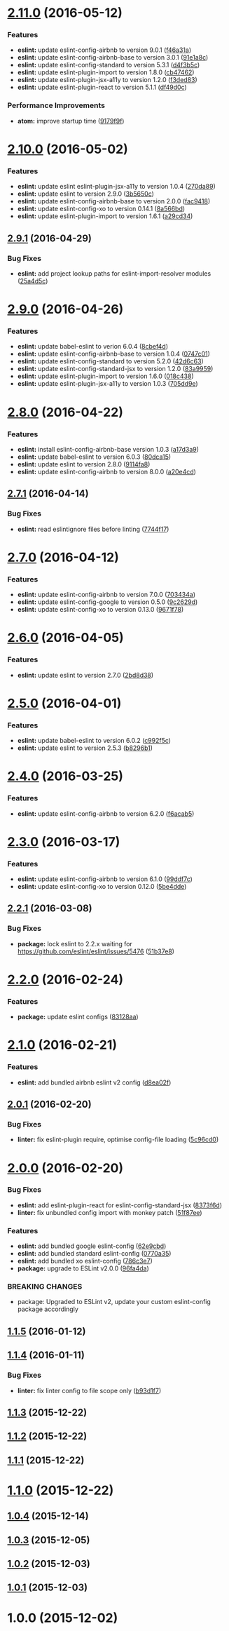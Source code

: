 <a name="2.11.0"></a>
# [2.11.0](https://github.com/Adezandee/fast-eslint/compare/v2.10.0...v2.11.0) (2016-05-12)


### Features

* **eslint:** update eslint-config-airbnb to version 9.0.1 ([f46a31a](https://github.com/Adezandee/fast-eslint/commit/f46a31a))
* **eslint:** update eslint-config-airbnb-base to version 3.0.1 ([91e1a8c](https://github.com/Adezandee/fast-eslint/commit/91e1a8c))
* **eslint:** update eslint-config-standard to version 5.3.1 ([d4f3b5c](https://github.com/Adezandee/fast-eslint/commit/d4f3b5c))
* **eslint:** update eslint-plugin-import to version 1.8.0 ([cb47462](https://github.com/Adezandee/fast-eslint/commit/cb47462))
* **eslint:** update eslint-plugin-jsx-a11y to version 1.2.0 ([f3ded83](https://github.com/Adezandee/fast-eslint/commit/f3ded83))
* **eslint:** update eslint-plugin-react to version 5.1.1 ([df49d0c](https://github.com/Adezandee/fast-eslint/commit/df49d0c))


### Performance Improvements

* **atom:** improve startup time ([9179f9f](https://github.com/Adezandee/fast-eslint/commit/9179f9f))



<a name="2.10.0"></a>
# [2.10.0](https://github.com/Adezandee/fast-eslint/compare/v2.9.1...v2.10.0) (2016-05-02)


### Features

* **eslint:** update eslint eslint-plugin-jsx-a11y to version 1.0.4 ([270da89](https://github.com/Adezandee/fast-eslint/commit/270da89))
* **eslint:** update eslint to version 2.9.0 ([3b5650c](https://github.com/Adezandee/fast-eslint/commit/3b5650c))
* **eslint:** update eslint-config-airbnb-base to version 2.0.0 ([fac9418](https://github.com/Adezandee/fast-eslint/commit/fac9418))
* **eslint:** update eslint-config-xo to version 0.14.1 ([8a566bd](https://github.com/Adezandee/fast-eslint/commit/8a566bd))
* **eslint:** update eslint-plugin-import to version 1.6.1 ([a29cd34](https://github.com/Adezandee/fast-eslint/commit/a29cd34))



<a name="2.9.1"></a>
## [2.9.1](https://github.com/Adezandee/fast-eslint/compare/v2.9.0...v2.9.1) (2016-04-29)


### Bug Fixes

* **eslint:** add project lookup paths for eslint-import-resolver modules ([25a4d5c](https://github.com/Adezandee/fast-eslint/commit/25a4d5c))



<a name="2.9.0"></a>
# [2.9.0](https://github.com/Adezandee/fast-eslint/compare/v2.8.0...v2.9.0) (2016-04-26)


### Features

* **eslint:** update babel-eslint to verion 6.0.4 ([8cbef4d](https://github.com/Adezandee/fast-eslint/commit/8cbef4d))
* **eslint:** update eslint-config-airbnb-base to version 1.0.4 ([0747c01](https://github.com/Adezandee/fast-eslint/commit/0747c01))
* **eslint:** update eslint-config-standard to version 5.2.0 ([42d6c63](https://github.com/Adezandee/fast-eslint/commit/42d6c63))
* **eslint:** update eslint-config-standard-jsx to version 1.2.0 ([83a9959](https://github.com/Adezandee/fast-eslint/commit/83a9959))
* **eslint:** update eslint-plugin-import to version 1.6.0 ([018c438](https://github.com/Adezandee/fast-eslint/commit/018c438))
* **eslint:** update eslint-plugin-jsx-a11y to version 1.0.3 ([705dd9e](https://github.com/Adezandee/fast-eslint/commit/705dd9e))



<a name="2.8.0"></a>
# [2.8.0](https://github.com/Adezandee/fast-eslint/compare/v2.7.1...v2.8.0) (2016-04-22)


### Features

* **eslint:** install eslint-config-airbnb-base version 1.0.3 ([a17d3a9](https://github.com/Adezandee/fast-eslint/commit/a17d3a9))
* **eslint:** update babel-eslint to version 6.0.3 ([80dca15](https://github.com/Adezandee/fast-eslint/commit/80dca15))
* **eslint:** update eslint to version 2.8.0 ([9114fa8](https://github.com/Adezandee/fast-eslint/commit/9114fa8))
* **eslint:** update eslint-config-airbnb to version 8.0.0 ([a20e4cd](https://github.com/Adezandee/fast-eslint/commit/a20e4cd))



<a name="2.7.1"></a>
## [2.7.1](https://github.com/Adezandee/fast-eslint/compare/v2.7.0...v2.7.1) (2016-04-14)


### Bug Fixes

* **eslint:** read eslintignore files before linting ([7744f17](https://github.com/Adezandee/fast-eslint/commit/7744f17))



<a name="2.7.0"></a>
# [2.7.0](https://github.com/Adezandee/fast-eslint/compare/v2.6.0...v2.7.0) (2016-04-12)


### Features

* **eslint:** update eslint-config-airbnb to version 7.0.0 ([703434a](https://github.com/Adezandee/fast-eslint/commit/703434a))
* **eslint:** update eslint-config-google to version 0.5.0 ([9c2629d](https://github.com/Adezandee/fast-eslint/commit/9c2629d))
* **eslint:** update eslint-config-xo to version 0.13.0 ([9671f78](https://github.com/Adezandee/fast-eslint/commit/9671f78))



<a name="2.6.0"></a>
# [2.6.0](https://github.com/Adezandee/fast-eslint/compare/v2.5.0...v2.6.0) (2016-04-05)


### Features

* **eslint:** update eslint to version 2.7.0 ([2bd8d38](https://github.com/Adezandee/fast-eslint/commit/2bd8d38))



<a name="2.5.0"></a>
# [2.5.0](https://github.com/Adezandee/fast-eslint/compare/v2.4.0...v2.5.0) (2016-04-01)


### Features

* **eslint:** update babel-eslint to version 6.0.2 ([c992f5c](https://github.com/Adezandee/fast-eslint/commit/c992f5c))
* **eslint:** update eslint to version 2.5.3 ([b8296b1](https://github.com/Adezandee/fast-eslint/commit/b8296b1))



<a name="2.4.0"></a>
# [2.4.0](https://github.com/Adezandee/fast-eslint/compare/v2.3.0...v2.4.0) (2016-03-25)


### Features

* **eslint:** update eslint-config-airbnb to version 6.2.0 ([f6acab5](https://github.com/Adezandee/fast-eslint/commit/f6acab5))



<a name="2.3.0"></a>
# [2.3.0](https://github.com/Adezandee/fast-eslint/compare/v2.2.1...v2.3.0) (2016-03-17)


### Features

* **eslint:** update eslint-config-airbnb to version 6.1.0 ([99ddf7c](https://github.com/Adezandee/fast-eslint/commit/99ddf7c))
* **eslint:** update eslint-config-xo to version 0.12.0 ([5be4dde](https://github.com/Adezandee/fast-eslint/commit/5be4dde))



<a name="2.2.1"></a>
## [2.2.1](https://github.com/Adezandee/fast-eslint/compare/v2.2.0...v2.2.1) (2016-03-08)


### Bug Fixes

* **package:** lock eslint to 2.2.x waiting for https://github.com/eslint/eslint/issues/5476 ([51b37e8](https://github.com/Adezandee/fast-eslint/commit/51b37e8))



<a name="2.2.0"></a>
# [2.2.0](https://github.com/Adezandee/fast-eslint/compare/v2.1.0...v2.2.0) (2016-02-24)


### Features

* **package:** update eslint configs ([83128aa](https://github.com/Adezandee/fast-eslint/commit/83128aa))



<a name="2.1.0"></a>
# [2.1.0](https://github.com/Adezandee/fast-eslint/compare/v2.0.1...v2.1.0) (2016-02-21)


### Features

* **eslint:** add bundled airbnb eslint v2 config ([d8ea02f](https://github.com/Adezandee/fast-eslint/commit/d8ea02f))



<a name="2.0.1"></a>
## [2.0.1](https://github.com/Adezandee/fast-eslint/compare/v2.0.0...v2.0.1) (2016-02-20)


### Bug Fixes

* **linter:** fix eslint-plugin require, optimise config-file loading ([5c96cd0](https://github.com/Adezandee/fast-eslint/commit/5c96cd0))



<a name="2.0.0"></a>
# [2.0.0](https://github.com/Adezandee/fast-eslint/compare/v1.1.5...v2.0.0) (2016-02-20)


### Bug Fixes

* **eslint:** add eslint-plugin-react for eslint-config-standard-jsx ([8373f6d](https://github.com/Adezandee/fast-eslint/commit/8373f6d))
* **linter:** fix unbundled config import with monkey patch ([51f87ee](https://github.com/Adezandee/fast-eslint/commit/51f87ee))

### Features

* **eslint:** add bundled google eslint-config ([62e9cbd](https://github.com/Adezandee/fast-eslint/commit/62e9cbd))
* **eslint:** add bundled standard eslint-config ([0770a35](https://github.com/Adezandee/fast-eslint/commit/0770a35))
* **eslint:** add bundled xo eslint-config ([786c3e7](https://github.com/Adezandee/fast-eslint/commit/786c3e7))
* **package:** upgrade to ESLint v2.0.0 ([96fa4da](https://github.com/Adezandee/fast-eslint/commit/96fa4da))


### BREAKING CHANGES

* package: Upgraded to ESLint v2, update your custom eslint-config package accordingly



<a name="1.1.5"></a>
## [1.1.5](https://github.com/Adezandee/fast-eslint/compare/v1.1.4...v1.1.5) (2016-01-12)




<a name="1.1.4"></a>
## [1.1.4](https://github.com/Adezandee/fast-eslint/compare/v1.1.3...v1.1.4) (2016-01-11)


### Bug Fixes

* **linter:** fix linter config to file scope only ([b93d1f7](https://github.com/Adezandee/fast-eslint/commit/b93d1f7))



<a name="1.1.3"></a>
## [1.1.3](https://github.com/Adezandee/fast-eslint/compare/v1.1.2...v1.1.3) (2015-12-22)




<a name="1.1.2"></a>
## [1.1.2](https://github.com/Adezandee/fast-eslint/compare/v1.1.1...v1.1.2) (2015-12-22)




<a name="1.1.1"></a>
## [1.1.1](https://github.com/Adezandee/fast-eslint/compare/v1.1.0...v1.1.1) (2015-12-22)




<a name="1.1.0"></a>
# [1.1.0](https://github.com/Adezandee/fast-eslint/compare/v1.0.4...v1.1.0) (2015-12-22)




<a name="1.0.4"></a>
## [1.0.4](https://github.com/Adezandee/fast-eslint/compare/v1.0.3...v1.0.4) (2015-12-14)




<a name="1.0.3"></a>
## [1.0.3](https://github.com/Adezandee/fast-eslint/compare/v1.0.2...v1.0.3) (2015-12-05)




<a name="1.0.2"></a>
## [1.0.2](https://github.com/Adezandee/fast-eslint/compare/v1.0.1...v1.0.2) (2015-12-03)




<a name="1.0.1"></a>
## [1.0.1](https://github.com/Adezandee/fast-eslint/compare/v1.0.0...v1.0.1) (2015-12-03)




<a name="1.0.0"></a>
# 1.0.0 (2015-12-02)




